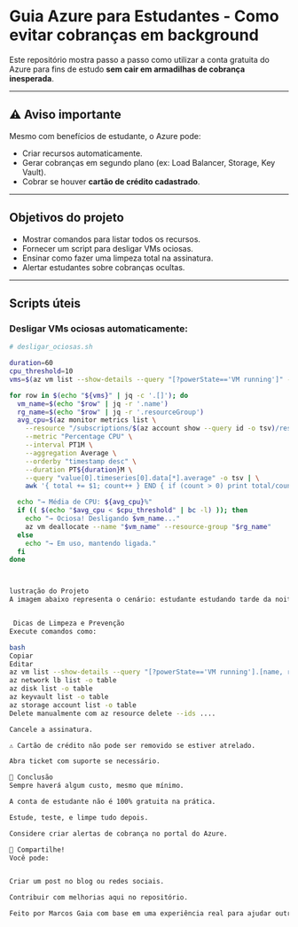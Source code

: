  
#  Guia Azure para Estudantes - Como evitar cobranças em background

Este repositório mostra passo a passo como utilizar a conta gratuita do Azure para fins de estudo **sem cair em armadilhas de cobrança inesperada**.

---

## ⚠️ Aviso importante

Mesmo com benefícios de estudante, o Azure pode:
- Criar recursos automaticamente.
- Gerar cobranças em segundo plano (ex: Load Balancer, Storage, Key Vault).
- Cobrar se houver **cartão de crédito cadastrado**.

---

##  Objetivos do projeto

- Mostrar comandos para listar todos os recursos.
- Fornecer um script para desligar VMs ociosas.
- Ensinar como fazer uma limpeza total na assinatura.
- Alertar estudantes sobre cobranças ocultas.

---

##  Scripts úteis

### Desligar VMs ociosas automaticamente:

```bash
# desligar_ociosas.sh

duration=60
cpu_threshold=10
vms=$(az vm list --show-details --query "[?powerState=='VM running']" -o json)

for row in $(echo "${vms}" | jq -c '.[]'); do
  vm_name=$(echo "$row" | jq -r '.name')
  rg_name=$(echo "$row" | jq -r '.resourceGroup')
  avg_cpu=$(az monitor metrics list \
    --resource "/subscriptions/$(az account show --query id -o tsv)/resourceGroups/$rg_name/providers/Microsoft.Compute/virtualMachines/$vm_name" \
    --metric "Percentage CPU" \
    --interval PT1M \
    --aggregation Average \
    --orderby "timestamp desc" \
    --duration PT${duration}M \
    --query "value[0].timeseries[0].data[*].average" -o tsv | \
    awk '{ total += $1; count++ } END { if (count > 0) print total/count; else print 0 }')

  echo "→ Média de CPU: ${avg_cpu}%"
  if (( $(echo "$avg_cpu < $cpu_threshold" | bc -l) )); then
    echo "→ Ociosa! Desligando $vm_name..."
    az vm deallocate --name "$vm_name" --resource-group "$rg_name"
  else
    echo "→ Em uso, mantendo ligada."
  fi
done



lustração do Projeto
A imagem abaixo representa o cenário: estudante estudando tarde da noite e o Azure cobrando em segundo plano.


 Dicas de Limpeza e Prevenção
Execute comandos como:

bash
Copiar
Editar
az vm list --show-details --query "[?powerState=='VM running'].[name, resourceGroup]" -o table
az network lb list -o table
az disk list -o table
az keyvault list -o table
az storage account list -o table
Delete manualmente com az resource delete --ids ....

Cancele a assinatura.

⚠️ Cartão de crédito não pode ser removido se estiver atrelado.

Abra ticket com suporte se necessário.

🧠 Conclusão
Sempre haverá algum custo, mesmo que mínimo.

A conta de estudante não é 100% gratuita na prática.

Estude, teste, e limpe tudo depois.

Considere criar alertas de cobrança no portal do Azure.

🐙 Compartilhe!
Você pode:


Criar um post no blog ou redes sociais.

Contribuir com melhorias aqui no repositório.

Feito por Marcos Gaia com base em uma experiência real para ajudar outros estudantes. 


